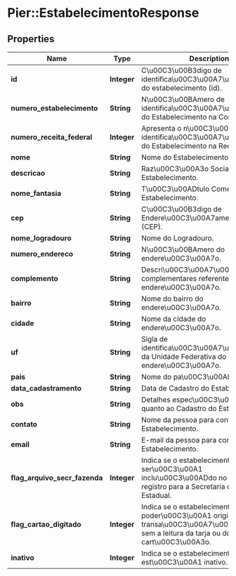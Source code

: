 # Pier::EstabelecimentoResponse

## Properties
Name | Type | Description | Notes
------------ | ------------- | ------------- | -------------
**id** | **Integer** | C\u00C3\u00B3digo de identifica\u00C3\u00A7\u00C3\u00A3o do estabelecimento (id). | [optional] 
**numero_estabelecimento** | **String** | N\u00C3\u00BAmero de identifica\u00C3\u00A7\u00C3\u00A3o do Estabelecimento na Conductor. | [optional] 
**numero_receita_federal** | **Integer** | Apresenta o n\u00C3\u00BAmero de identifica\u00C3\u00A7\u00C3\u00A3o do Estabelecimento na Receita Federal. | [optional] 
**nome** | **String** | Nome do Estabelecimento. | [optional] 
**descricao** | **String** | Raz\u00C3\u00A3o Social do Estabelecimento. | [optional] 
**nome_fantasia** | **String** | T\u00C3\u00ADtulo Comercial do Estabelecimento. | [optional] 
**cep** | **String** | C\u00C3\u00B3digo de Endere\u00C3\u00A7amento Postal (CEP). | [optional] 
**nome_logradouro** | **String** | Nome do Logradouro. | [optional] 
**numero_endereco** | **String** | N\u00C3\u00BAmero do endere\u00C3\u00A7o. | [optional] 
**complemento** | **String** | Descri\u00C3\u00A7\u00C3\u00B5es complementares referente ao endere\u00C3\u00A7o. | [optional] 
**bairro** | **String** | Nome do bairro do endere\u00C3\u00A7o. | [optional] 
**cidade** | **String** | Nome da cidade do endere\u00C3\u00A7o. | [optional] 
**uf** | **String** | Sigla de identifica\u00C3\u00A7\u00C3\u00A3o da Unidade Federativa do endere\u00C3\u00A7o. | [optional] 
**pais** | **String** | Nome do pa\u00C3\u00ADs. | [optional] 
**data_cadastramento** | **String** | Data de Cadastro do Estabelecimento. | [optional] 
**obs** | **String** | Detalhes espec\u00C3\u00ADficos quanto ao Cadastro do Estabelecimento. | [optional] 
**contato** | **String** | Nome da pessoa para contato com o Estabelecimento. | [optional] 
**email** | **String** | E-mail da pessoa para contato com o Estabelecimento. | [optional] 
**flag_arquivo_secr_fazenda** | **Integer** | Indica se o estabelecimento ser\u00C3\u00A1 inclu\u00C3\u00ADdo no arquivo de registro para a Secretaria da Fazenda Estadual. | [optional] 
**flag_cartao_digitado** | **Integer** | Indica se o estabelecimento poder\u00C3\u00A1 originar transa\u00C3\u00A7\u00C3\u00B5es sem a leitura da tarja ou do chip do cart\u00C3\u00A3o. | [optional] 
**inativo** | **Integer** | Indica se o estabelecimento est\u00C3\u00A1 inativo. | [optional] 


